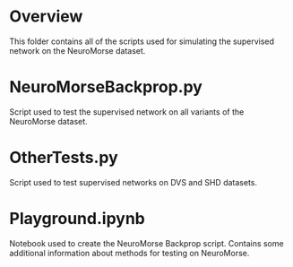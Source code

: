 # Overview
This folder contains all of the scripts used for simulating the supervised network on the NeuroMorse dataset.

# NeuroMorseBackprop.py
Script used to test the supervised network on all variants of the NeuroMorse dataset.

# OtherTests.py 
Script used to test supervised networks on DVS and SHD datasets.

# Playground.ipynb
Notebook used to create the NeuroMorse Backprop script. Contains some additional information about methods for testing on NeuroMorse.